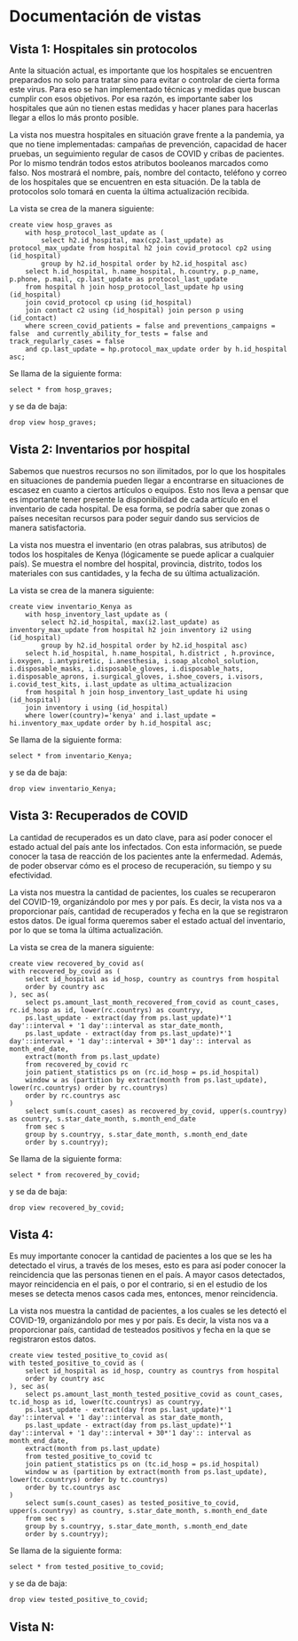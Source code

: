 # Documentación de vistas

## Vista 1: Hospitales sin protocolos

Ante la situación actual, es importante que los hospitales se encuentren preparados no solo para tratar sino para evitar o controlar de cierta forma este virus. Para eso se han implementado técnicas y medidas que buscan cumplir con esos objetivos. Por esa razón, es importante saber los hospitales que aún no tienen estas medidas y hacer planes para hacerlas llegar a ellos lo más pronto posible.

La vista nos muestra hospitales en situación grave frente a la pandemia, ya que no tiene implementadas: campañas de prevención, capacidad de hacer pruebas, un seguimiento regular de casos de COVID y cribas de pacientes. Por lo mismo tendrán todos estos atributos booleanos marcados como falso. Nos mostrará el nombre, país, nombre del contacto, teléfono y correo de los hospitales que se encuentren en esta situación. De la tabla de protocolos solo tomará en cuenta la última actualización recibida.

La vista se crea de la manera siguiente:
```
create view hosp_graves as
	with hosp_protocol_last_update as (
		select h2.id_hospital, max(cp2.last_update) as protocol_max_update from hospital h2 join covid_protocol cp2 using (id_hospital)
		group by h2.id_hospital order by h2.id_hospital asc)
    select h.id_hospital, h.name_hospital, h.country, p.p_name, p.phone, p.mail, cp.last_update as protocol_last_update
    from hospital h join hosp_protocol_last_update hp using (id_hospital) 
   	join covid_protocol cp using (id_hospital)
   	join contact c2 using (id_hospital) join person p using (id_contact)
    where screen_covid_patients = false and preventions_campaigns = false  and currently_ability_for_tests = false and track_regularly_cases = false
   	and cp.last_update = hp.protocol_max_update order by h.id_hospital asc;
```

Se llama de la siguiente forma:
```
select * from hosp_graves;
```

y se da de baja:
```
drop view hosp_graves;
```

## Vista 2: Inventarios por hospital

Sabemos que nuestros recursos no son ilimitados, por lo que los hospitales en situaciones de pandemia pueden llegar a encontrarse en situaciones de escasez en cuanto a ciertos artículos o equipos. Esto nos lleva a pensar que es importante tener presente la disponibilidad de cada artículo en el inventario de cada hospital. De esa forma, se podría saber que zonas o países necesitan recursos para poder seguir dando sus servicios de manera satisfactoria.

La vista nos muestra el inventario (en otras palabras, sus atributos) de todos los hospitales de Kenya (lógicamente se puede aplicar a cualquier país). Se muestra el nombre del hospital, provincia, distrito, todos los materiales con sus cantidades, y la fecha de su última actualización.

La vista se crea de la manera siguiente:
```
create view inventario_Kenya as
	with hosp_inventory_last_update as (
		select h2.id_hospital, max(i2.last_update) as inventory_max_update from hospital h2 join inventory i2 using (id_hospital)
		group by h2.id_hospital order by h2.id_hospital asc)
	select h.id_hospital, h.name_hospital, h.district , h.province, i.oxygen, i.antypiretic, i.anesthesia, i.soap_alcohol_solution, i.disposable_masks, i.disposable_gloves, i.disposable_hats, i.disposable_aprons, i.surgical_gloves, i.shoe_covers, i.visors, i.covid_test_kits, i.last_update as ultima_actualizacion
	from hospital h join hosp_inventory_last_update hi using (id_hospital)
    join inventory i using (id_hospital)
	where lower(country)='kenya' and i.last_update = hi.inventory_max_update order by h.id_hospital asc;
```

Se llama de la siguiente forma:
```
select * from inventario_Kenya;
```

y se da de baja:
```
drop view inventario_Kenya;
```

## Vista 3: Recuperados de COVID

La cantidad de recuperados es un dato clave, para así poder conocer el estado actual del país ante los infectados. Con esta información, se puede conocer la tasa de reacción de los pacientes ante la enfermedad. Además, de poder observar cómo es el proceso de recuperación, su tiempo y su efectividad.

La vista nos muestra la cantidad de pacientes, los cuales se recuperaron del COVID-19, organizándolo por mes y por país. Es decir, la vista nos va a proporcionar país, cantidad de recuperados y fecha en la que se registraron estos datos. De igual forma queremos saber el estado actual del inventario, por lo que se toma la última actualización.

La vista se crea de la manera siguiente:
```
create view recovered_by_covid as(
with recovered_by_covid as (
	select id_hospital as id_hosp, country as countrys from hospital
	order by country asc
), sec as(
	select ps.amount_last_month_recovered_from_covid as count_cases, rc.id_hosp as id, lower(rc.countrys) as countryy,
	ps.last_update - extract(day from ps.last_update)*'1 day'::interval + '1 day'::interval as star_date_month, 
	ps.last_update - extract(day from ps.last_update)*'1 day'::interval + '1 day'::interval + 30*'1 day':: interval as month_end_date,
	extract(month from ps.last_update)
	from recovered_by_covid rc 
	join patient_statistics ps on (rc.id_hosp = ps.id_hospital)
	window w as (partition by extract(month from ps.last_update), lower(rc.countrys) order by rc.countrys)
	order by rc.countrys asc 
)
	select sum(s.count_cases) as recovered_by_covid, upper(s.countryy) as country, s.star_date_month, s.month_end_date
	from sec s
	group by s.countryy, s.star_date_month, s.month_end_date
	order by s.countryy);
```

Se llama de la siguiente forma:
```
select * from recovered_by_covid;
```

y se da de baja:
```
drop view recovered_by_covid;
```

## Vista 4:

Es muy importante conocer la cantidad de pacientes a los que se les ha detectado el virus, a través de los meses, esto es para así poder conocer la reincidencia que las personas tienen en el país. A mayor casos detectados, mayor reincidencia en el país, o por el contrario, si en el estudio de los meses se detecta menos casos cada mes, entonces, menor reincidencia. 

La vista nos muestra la cantidad de pacientes, a los cuales se les detectó el COVID-19, organizándolo por mes y por país. Es decir, la vista nos va a proporcionar país, cantidad de testeados positivos y fecha en la que se registraron estos datos.

```
create view tested_positive_to_covid as(
with tested_positive_to_covid as (
	select id_hospital as id_hosp, country as countrys from hospital
	order by country asc
), sec as(
	select ps.amount_last_month_tested_positive_covid as count_cases, tc.id_hosp as id, lower(tc.countrys) as countryy,
	ps.last_update - extract(day from ps.last_update)*'1 day'::interval + '1 day'::interval as star_date_month, 
	ps.last_update - extract(day from ps.last_update)*'1 day'::interval + '1 day'::interval + 30*'1 day':: interval as month_end_date,
	extract(month from ps.last_update)
	from tested_positive_to_covid tc 
	join patient_statistics ps on (tc.id_hosp = ps.id_hospital)
	window w as (partition by extract(month from ps.last_update), lower(tc.countrys) order by tc.countrys)
	order by tc.countrys asc 
)
	select sum(s.count_cases) as tested_positive_to_covid, upper(s.countryy) as country, s.star_date_month, s.month_end_date
	from sec s
	group by s.countryy, s.star_date_month, s.month_end_date
	order by s.countryy);
```

Se llama de la siguiente forma:
```
select * from tested_positive_to_covid;
```

y se da de baja:
```
drop view tested_positive_to_covid;
```

## Vista N:
